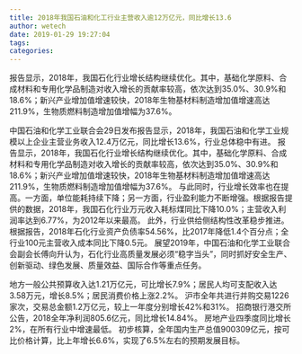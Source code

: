 ```yaml
---
title: 2018年我国石油和化工行业主营收入逾12万亿元，同比增长13.6
author: wetech
date: 2019-01-29 19:27:04
tags: 
categories: 
---
```

报告显示，2018年，我国石化行业增长结构继续优化。其中，基础化学原料、合成材料和专用化学品制造对收入增长的贡献率较高，依次达到35.0%、30.9%和18.6%；新兴产业增加值增速较快，2018年生物基材料制造增加值增速高达211.9%，生物质燃料制造增加值增幅为37.6%。
<!-- more -->
中国石油和化学工业联合会29日发布报告显示，2018年，我国石油和化学工业规模以上企业主营业务收入12.4万亿元，同比增长13.6%，行业总体稳中有进。
报告显示，2018年，我国石化行业增长结构继续优化。其中，基础化学原料、合成材料和专用化学品制造对收入增长的贡献率较高，依次达到35.0%、30.9%和18.6%；新兴产业增加值增速较快，2018年生物基材料制造增加值增速高达211.9%，生物质燃料制造增加值增幅为37.6%。
与此同时，行业增长效率也在提高。一方面，单位能耗持续下降；另一方面，行业盈利能力不断增强。根据报告提供的数据，2018年，我国石化行业万元收入耗标煤同比下降10.0%；主营收入利润率达到6.77%，为2012年以来最高。
此外，行业供给侧结构性改革稳步推进。根据报告，2018年石化行业资产负债率54.56%，比2017年降低1.4个百分点；全行业100元主营收入成本同比下降0.5元。
展望2019年，中国石油和化学工业联合会副会长傅向升认为，石化行业高质量发展必须“稳字当头”，同时抓好安全生产、创新驱动、绿色发展、质量效益、国际合作等重点任务。
 
 
地方一般公共预算收入达1.21万亿元，可比增长7.9%；居民人均可支配收入达3.58万元，增长8.5%；居民消费价格上涨2.2%。
沪市全年共进行并购交易1226家次，交易总金额1.2万亿元，较上一年度分别增长42%和31%。
招商银行港交所公告，2018全年净利润805.6亿元，同比增长14.84%。 
房地产业四季度同比增长2%，在所有行业中增速最低。
初步核算，全年国内生产总值900309亿元，按可比价格计算，比上年增长6.6%，实现了6.5%左右的预期发展目标。

